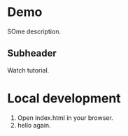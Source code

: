# Demo 

SOme description.

## Subheader

Watch tutorial.

# Local development
1. Open index.html in your browser.
2. hello again.